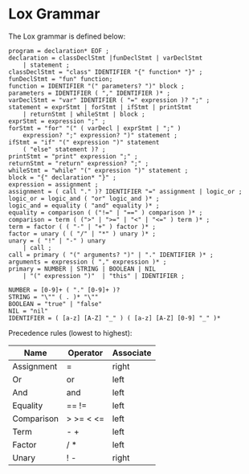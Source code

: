 # Lox Grammar

The Lox grammar is defined below:

```BNF
program = declaration* EOF ;
declaration = classDeclStmt |funDeclStmt | varDeclStmt
    | statement ;
classDeclStmt = "class" IDENTIFIER "{" function* "}" ;
funDeclStmt = "fun" function;
function = IDENTIFIER "(" parameters? ")" block ;
parameters = IDENTIFIER ( "," IDENTIFIER )* ;
varDeclStmt = "var" IDENTIFIER ( "=" expression )? ";" ;
statement = exprStmt | forStmt | ifStmt | printStmt
    | returnStmt | whileStmt | block ;
exprStmt = expression ";" ;
forStmt = "for" "(" ( varDecl | exprStmt | ";" )
    expression? ";" expression? ")" statement ;
ifStmt = "if" "(" expression ")" statement 
    ( "else" statement )? ;
printStmt = "print" expression ";" ;
returnStmt = "return" expression? ";" ;
whileStmt = "while" "(" expression ")" statement ;
block = "{" declaration* "}" ;
expression = assignment ;
assignment = ( call "." )? IDENTIFIER "=" assignment | logic_or ;
logic_or = logic_and ( "or" logic_and )* ;
logic_and = equality ( "and" equality )* ;
equality = comparison ( ("!=" | "==" ) comparison )* ;
comparison = term ( (">" | ">=" | "<" | "<=" ) term )* ;
term = factor ( ( "-" | "+" ) factor )* ;
factor = unary ( ( "/" | "*" ) unary )* ;
unary = ( "!" | "-" ) unary
    | call ;
call = primary ( "(" arguments? ")" | "." IDENTIFIER )* ;
arguments = expression ( "," expression )* ;
primary = NUMBER | STRING | BOOLEAN | NIL
    | "(" expression ")"  | "this" | IDENTIFIER ;

NUMBER = [0-9]+ ( "." [0-9]+ )?
STRING = "\"" ( . )* "\""
BOOLEAN = "true" | "false"
NIL = "nil"
IDENTIFIER = ( [a-z] [A-Z] "_" ) ( [a-z] [A-Z] [0-9] "_" )*
```

Precedence rules (lowest to highest):

| Name       | Operator  | Associate |
| ---------- | --------- | --------- |
| Assignment | =         | right     |
| Or         | or        | left      |
| And        | and       | left      |
| Equality   | == !=     | left      |
| Comparison | > >= < <= | left      |
| Term       | - +       | left      |
| Factor     | / *       | left      |
| Unary      | ! -       | right     |
